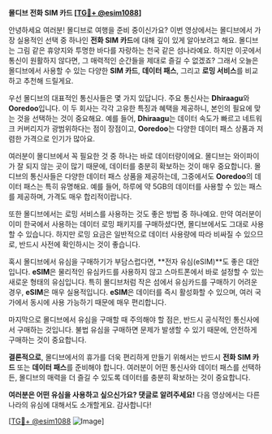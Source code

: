 **몰디브 전화 SIM 카드 [[TG💪+ @esim1088](https://t.me/s/esim1088)]**

안녕하세요 여러분! 몰디브로 여행을 준비 중이신가요? 이번 영상에서는 몰디브에서 가장 실용적인 선택 중 하나인 **전화 SIM 카드**에 대해 깊이 있게 알아보려고 해요. 몰디브는 그림 같은 휴양지와 투명한 바다를 자랑하는 천국 같은 섬나라예요. 하지만 이곳에서 통신이 원활하지 않다면, 그 매력적인 순간들을 제대로 즐길 수 없겠죠? 그래서 오늘은 몰디브에서 사용할 수 있는 다양한 **SIM 카드**, **데이터 패스**, 그리고 **로밍 서비스**를 비교하고 추천해 드릴게요.

우선 몰디브의 대표적인 통신사들은 몇 가지 있답니다. 주요 통신사는 **Dhiraagu**와 **Ooredoo**입니다. 이 두 회사는 각각 고유한 특징과 혜택을 제공하니, 본인의 필요에 맞는 것을 선택하는 것이 중요해요. 예를 들어, **Dhiraagu**는 데이터 속도가 빠르고 네트워크 커버리지가 광범위하다는 점이 장점이고, **Ooredoo**는 다양한 데이터 패스 상품과 저렴한 가격으로 인기가 많아요.

여러분이 몰디브에서 꼭 필요한 것 중 하나는 바로 데이터량이에요. 몰디브는 와이파이가 잘 되지 않는 곳이 많기 때문에, 데이터를 충분히 확보하는 것이 매우 중요합니다. 몰디브의 통신사들은 다양한 데이터 패스 상품을 제공하는데, 그중에서도 **Ooredoo**의 데이터 패스는 특히 유명해요. 예를 들어, 하루에 약 5GB의 데이터를 사용할 수 있는 패스를 제공하며, 가격도 매우 합리적이랍니다.

또한 몰디브에서는 로밍 서비스를 사용하는 것도 좋은 방법 중 하나예요. 만약 여러분이 이미 한국에서 사용하는 데이터 로밍 패키지를 구매하셨다면, 몰디브에서도 그대로 사용할 수 있습니다. 하지만 로밍 요금은 일반적으로 데이터 사용량에 따라 비싸질 수 있으므로, 반드시 사전에 확인하시는 것이 좋습니다.

혹시 몰디브에서 유심을 구매하기가 부담스럽다면, **전자 유심(eSIM)**도 좋은 대안입니다. **eSIM**은 물리적인 유심카드를 사용하지 않고 스마트폰에서 바로 설정할 수 있는 새로운 형태의 유심입니다. 특히 몰디브처럼 작은 섬에서 유심카드를 구매하기 어려운 경우, **eSIM**은 매우 실용적입니다. **eSIM**은 데이터를 즉시 활성화할 수 있으며, 여러 국가에서 동시에 사용 가능하기 때문에 매우 편리합니다.

마지막으로 몰디브에서 유심을 구매할 때 주의해야 할 점은, 반드시 공식적인 통신사에서 구매하는 것입니다. 불법 유심을 구매하면 문제가 발생할 수 있기 때문에, 안전하게 구매하는 것이 중요합니다.

**결론적으로**, 몰디브에서의 휴가를 더욱 편리하게 만들기 위해서는 반드시 **전화 SIM 카드** 또는 **데이터 패스**를 준비해야 합니다. 여러분이 어떤 통신사와 데이터 패스를 선택하든, 몰디브의 매력을 더 즐길 수 있도록 데이터를 충분히 확보하는 것이 중요합니다.

**여러분은 어떤 유심을 사용하고 싶으신가요? 댓글로 알려주세요!** 다음 영상에서는 다른 나라의 유심에 대해서도 소개할게요. 감사합니다! 

[[TG💪+ @esim1088](https://t.me/s/esim1088) ![Image](https://i.postimg.cc/Y0z9fWf4/image.png)]